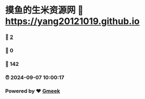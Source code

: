 # 摸鱼的生米资源网 :link: https://yang20121019.github.io 
### :page_facing_up: [2](https://yang20121019.github.io/tag.html) 
### :speech_balloon: 0 
### :hibiscus: 142 
### :alarm_clock: 2024-09-07 10:00:17 
### Powered by :heart: [Gmeek](https://github.com/Meekdai/Gmeek)
